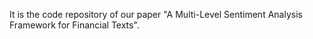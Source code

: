 It is the code repository of our paper "A Multi-Level Sentiment Analysis Framework for Financial Texts".
